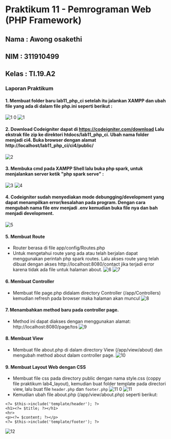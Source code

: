 # Praktikum 11 - Pemrograman Web (PHP Framework)

## Nama   : Awong osakethi
## NIM    : 311910499
## Kelas  : TI.19.A2

### Laporan Praktikum

#### 1.	Membuat folder baru lab11_php_ci setelah itu jalankan XAMPP dan ubah file yang ada di dalam file php.ini seperti berikut :
![1 0](https://user-images.githubusercontent.com/56240483/122004331-78ea8000-cdde-11eb-9b06-e72ed5dfdfef.png)
![1](https://user-images.githubusercontent.com/56240483/122004334-7ab44380-cdde-11eb-90ee-d92117c952ce.png)
#### 2. Download Codeigniter dapat di https://codeigniter.com/download  Lalu ekstrak file zip ke direktori htdocs/lab11_php_ci. Ubah nama folder menjadi ci4. Buka browser dengan alamat http://localhost/lab11_php_ci/ci4/public/
![2](https://user-images.githubusercontent.com/56240483/122004048-18f3d980-cdde-11eb-842c-0c8f32d04b81.png)
#### 3.	Membuka cmd pada XAMPP Shell lalu buka php spark, untuk menjalankan server ketik "php spark serve" :
![3](https://user-images.githubusercontent.com/56240483/122004051-198c7000-cdde-11eb-8271-9fbe980d97d2.png)
![4](https://user-images.githubusercontent.com/56240483/122004055-1a250680-cdde-11eb-8015-c0f9a912357b.png)
#### 4.	Codeigniter sudah menyediakan mode debungging/development yang dapat menampilkan error/kesalahan pada program. Dengan cara mengubah nama file env menjadi .env kemudian buka file nya dan bah menjadi development. 
![5](https://user-images.githubusercontent.com/56240483/122004056-1abd9d00-cdde-11eb-83be-65f58e851d1b.png)
#### 5.	Membuat Route
-	Router berasa di file app/config/Routes.php
-	Untuk mengetahui route yang ada atau telah berjalan dapat menggunakan perintah php spark routes. Lalu akses route yang telah dibuat dengan akses http://localhost:8080/contact jika terjadi error karena tidak ada file untuk halaman about.
![6](https://user-images.githubusercontent.com/56240483/122004063-1db88d80-cdde-11eb-9396-ef05ee01ab62.png)
![7](https://user-images.githubusercontent.com/56240483/122004079-23ae6e80-cdde-11eb-86e3-eded11c28a0f.png)
#### 6.	Membuat Controller
-	Membuat file page.php didalam directory Controller (/app/Controllers) kemudian refresh pada browser maka halaman akan muncul
![8](https://user-images.githubusercontent.com/56240483/122004083-24470500-cdde-11eb-8a92-a37ed4e4b3ae.png)
#### 7.	Menambahkan method baru pada controller page.
-	Method ini dapat diakses dengan menggunakan alamat: http://localhost:8080/page/tos
![9](https://user-images.githubusercontent.com/56240483/122004090-27da8c00-cdde-11eb-9b42-96b4907b94bd.png)
#### 8.	Membuat View
- Membuat file about.php di dalam directory View (/app/view/about) dan mengubah method about dalam controller page.
![10](https://user-images.githubusercontent.com/56240483/122004101-2ad57c80-cdde-11eb-992f-6cd74c442ed7.png)
#### 9.	Membuat Layout Web dengan CSS
-	Membuat file css pada directory public dengan nama style.css (coppy file praktikum lab4_layout), kemudian buat folder template pada directori view, lalu buat file ```header.php``` dan ```footer.php```
![11 0](https://user-images.githubusercontent.com/56240483/122005453-da5f1e80-cddf-11eb-9ab4-99e078a97af6.png)
![11](https://user-images.githubusercontent.com/56240483/122005444-d6330100-cddf-11eb-912f-bd6773754fc6.png)
- Kemudian ubah file about.php (/app/view/about.php) seperti berikut:
```
<?= $this->include('template/header'); ?>
<h1><?= $title; ?></h1>
<hr>
<p><?= $content; ?></p>
<?= $this->include('template/footer'); ?>
```
![12](https://user-images.githubusercontent.com/56240483/122005449-d92df180-cddf-11eb-8045-34ddb208a950.png)


